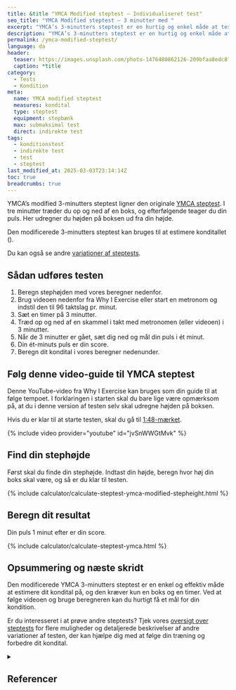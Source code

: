 ```yaml
---
title: &title "YMCA Modified steptest – Individualiseret test"
seo_title: "YMCA Modified steptest – 3 minutter med "
excerpt: "YMCA’s 3-minutters steptest er en hurtig og enkel måde at teste din kondition på ved hjælp af en step-rutine og pulsmåling."
description: "YMCA’s 3-minutters steptest er en hurtig og enkel måde at teste din kondition på ved hjælp af en step-rutine og pulsmåling."
permalink: /ymca-modified-steptest/
language: da
header:
  teaser: https://images.unsplash.com/photo-1476480862126-209bfaa8edc8?q=60&w=400&h=300&auto=format&fit=crop&ixlib=rb-4.0.3&ixid=M3wxMjA3fDB8MHxwaG90by1wYWdlfHx8fGVufDB8fHx8fA%3D%3D
  caption: *title
category:
  - Tests
  - Kondition
meta:
  name: YMCA modified steptest
  measures: kondital
  type: steptest
  equipment: stepbænk
  max: submaksimal test
  direct: indirekte test
tags:
  - konditionstest
  - indirekte test
  - test
  - steptest
last_modified_at: 2025-03-03T23:14:14Z
toc: true
breadcrumbs: true
---
```


YMCA’s modified 3-minutters steptest ligner den originale [YMCA steptest](/ymca-3-minutters-steptest/). I tre minutter træder du op og ned af en boks, og efterfølgende teager du din puls. Her udregner du højden på boksen ud fra din højde.

Den modificerede 3-minutters steptest kan bruges til at estimere konditallet ().

Du kan også se andre [variationer af steptests](/kondital-fra-steptest/).

## Sådan udføres testen

1. Beregn stephøjden med vores beregner nedenfor.
2. Brug videoen nedenfor fra Why I Exercise eller start en metronom og indstil den til 96 taktslag pr. minut.
3. Sæt en timer på 3 minutter.
4. Træd op og ned af en skammel i takt med metronomen (eller videoen) i 3 minutter.
5. Når de 3 minutter er gået, sæt dig ned og mål din puls i ét minut.
6. Din ét-minuts puls er din score.
7. Beregn dit kondital i vores beregner nedenunder.

## Følg denne video-guide til YMCA steptest

Denne YouTube-video fra Why I Exercise kan bruges som din guide til at følge tempoet. I forklaringen i starten skal du bare lige være opmærksom på, at du i denne version af testen selv skal udregne højden på boksen.

Hvis du er klar til at starte testen, skal du gå til [1:48-mærket](https://youtu.be/jvSnWWGtMvk?t=108).

{% include video provider="youtube" id="jvSnWWGtMvk" %}

## Find din stephøjde

Først skal du finde din stephøjde. Indtast din højde, beregn hvor høj din boks skal være, og så er du klar til testen.

{% include calculator/calculate-steptest-ymca-modified-stepheight.html %}

## Beregn dit resultat

Din puls 1 minut efter er din score. 

{% include calculator/calculate-steptest-ymca.html %}

## Opsummering og næste skridt

Den modificerede YMCA 3-minutters steptest er en enkel og effektiv måde at estimere dit kondital på, og den kræver kun en boks og en timer. Ved at følge videoen og bruge beregneren kan du hurtigt få et mål for din kondition.

Er du interesseret i at prøve andre steptests? Tjek vores [oversigt over steptests](/kondital-fra-steptest/) for flere muligheder og detaljerede beskrivelser af andre variationer af testen, der kan hjælpe dig med at følge din træning og forbedre dit kondital.

<details markdown="1" class="references">
  <summary><h2 id="references">Referencer</h2></summary>

- Bennett, H., Parfitt, G., Davison, K., & Eston, R. (2016). Validity of Submaximal Step Tests to Estimate Maximal Oxygen Uptake in Healthy Adults. Sports Medicine (Auckland, N.Z.), 46(5), 737–750. <https://doi.org/10.1007/s40279-015-0445-1>
- Castro-Piñero, J., Marin-Jimenez, N., Fernandez-Santos, J. R., Martin-Acosta, F., Segura-Jimenez, V., Izquierdo-Gomez, R., Ruiz, J. R., & Cuenca-Garcia, M. (2021). Criterion-Related Validity of Field-Based Fitness Tests in Adults: A Systematic Review. Journal of Clinical Medicine, 10(16), 3743. <https://doi.org/10.3390/jcm10163743>
</details>
